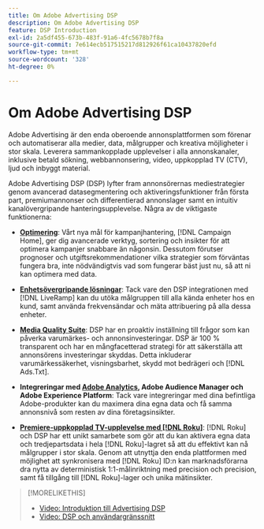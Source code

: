 ```yaml
---
title: Om Adobe Advertising DSP
description: Om Adobe Advertising DSP
feature: DSP Introduction
exl-id: 2a5df455-673b-483f-91a6-4fc5678b7f8a
source-git-commit: 7e614ecb517515217d812926f61ca10437820efd
workflow-type: tm+mt
source-wordcount: '328'
ht-degree: 0%

---
```


# Om Adobe Advertising DSP

Adobe Advertising är den enda oberoende annonsplattformen som förenar och automatiserar alla medier, data, målgrupper och kreativa möjligheter i stor skala. Leverera sammankopplade upplevelser i alla annonskanaler, inklusive betald sökning, webbannonsering, video, uppkopplad TV (CTV), ljud och inbyggt material.

Adobe Advertising DSP (DSP) lyfter fram annonsörernas mediestrategier genom avancerad datasegmentering och aktiveringsfunktioner från första part, premiumannonser och differentierad annonslager samt en intuitiv kanalövergripande hanteringsupplevelse. Några av de viktigaste funktionerna:

* [**Optimering**](features/optimization.md): Vårt nya mål för kampanjhantering, [!DNL Campaign Home], ger dig avancerade verktyg, sortering och insikter för att optimera kampanjer snabbare än någonsin. Dessutom förutser prognoser och utgiftsrekommendationer vilka strategier som förväntas fungera bra, inte nödvändigtvis vad som fungerar bäst just nu, så att ni kan optimera med data.

* [**Enhetsövergripande lösningar**](features/cross-device-solutions.md): Tack vare den DSP integrationen med [!DNL LiveRamp] kan du utöka målgruppen till alla kända enheter hos en kund, samt använda frekvensändar och mäta attribuering på alla dessa enheter.

* [**Media Quality Suite**](features/brand-safety-media-quality.md): DSP har en proaktiv inställning till frågor som kan påverka varumärkes- och annonsinvesteringar. DSP är 100 % transparent och har en mångfacetterad strategi för att säkerställa att annonsörens investeringar skyddas. Detta inkluderar varumärkessäkerhet, visningsbarhet, skydd mot bedrägeri och [!DNL Ads.Txt].

* **Integreringar med [Adobe Analytics](/help/integrations/analytics/overview.md), Adobe Audience Manager och Adobe Experience Platform**: Tack vare integreringar med dina befintliga Adobe-produkter kan du maximera dina egna data och få samma annonsnivå som resten av dina företagsinsikter.

* [**Premiere-uppkopplad TV-upplevelse med [!DNL Roku]**](/help/dsp/inventory/roku-inventory.md): [!DNL Roku] och DSP har ett unikt samarbete som gör att du kan aktivera egna data och tredjepartsdata i hela [!DNL Roku]-lagret så att du effektivt kan nå målgrupper i stor skala. Genom att utnyttja den enda plattformen med möjlighet att synkronisera med [!DNL Roku] ID:n kan marknadsförarna dra nytta av deterministisk 1:1-målinriktning med precision och precision, samt få tillgång till [!DNL Roku]-lager och unika mätinsikter.

>[!MORELIKETHIS]
>
>* [Video: Introduktion till Advertising DSP](https://experienceleague.adobe.com/docs/advertising-learn/tutorials/dsp/intro.html)
>* [Video: DSP och användargränssnitt](https://experienceleague.adobe.com/docs/advertising-learn/tutorials/dsp/ui.html)

